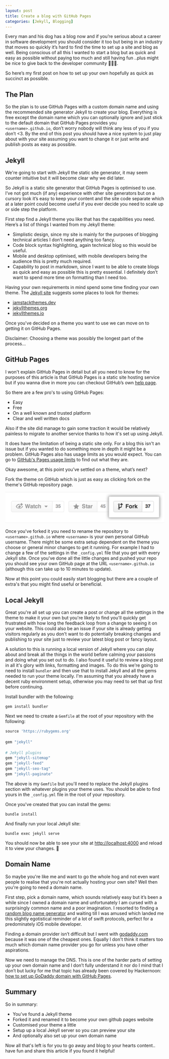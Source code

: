 ```yaml
---
layout: post
title: Create a blog with GitHub Pages
categories: [Jekyll, Blogging]
---
```

	
Every man and his dog has a blog now and if you’re serious about a career in software development you should consider it too but being in an industry that moves so quickly it’s hard to find the time to set up a site and blog as well. Being conscious of all this I wanted to start a blog but as quick and easy as possible without paying too much and still having fun ..plus might be nice to give back to the developer community 🤷🏻‍♂️.
	
So here’s my first post on how to set up your own hopefully as quick as succinct as possible.  

## The Plan

So the plan is to use GitHub Pages with a custom domain name and using the recommended site generator Jekyll to create your blog. Everything is free except the domain name which you can optionally ignore and just stick to the default domain that GitHub Pages provides you `<username>.github.io`, don’t worry nobody will think any less of you if you don’t <3. By the end of this post you should have a nice system to just play about with your site assuming you want to change it or just write and publish posts as easy as possible.

## Jekyll

We're going to start with Jekyll the static site generator, it may seem counter intuitive but it will become clear why we did later.

So Jekyll is a static site generator that GitHub Pages is optimised to use. I’ve not got much (if any) experience with other site generators but on a cursory look it’s easy to keep your content and the site code separate which at a later point could become useful if you ever decide you need to scale up or side step the platform. 

First step find a Jekyll theme you like that has the capabilities you need. Here’s a list of things I wanted from my Jekyll theme: 

- Simplistic design, since my site is mainly for the purposes of blogging technical articles I don’t need anything too fancy.
- Code block syntax highlighting, again technical blog so this would be useful.
- Mobile and desktop optimised, with mobile developers being the audience this is pretty much required.
- Capability to post in markdown, since I want to be able to create blogs as quick and easy as possible this is pretty essential. I definitely don’t want to spend more time on formatting than I need too.

Having your own requirements in mind spend some time finding your own theme. The [Jekyll site](https://jekyllrb.com/) suggests some places to look for themes:

- [jamstackthemes.dev](https://jamstackthemes.dev/ssg/jekyll/)
- [jekyllthemes.org](http://jekyllthemes.org/)
- [jekyllthemes.io](https://jekyllthemes.io/)

Once you've decided on a theme you want to use we can move on to getting it on GitHub Pages.

Disclaimer: Choosing a theme was possibly the longest part of the process...

## GitHub Pages 

I won't explain GitHub Pages in detail but all you need to know for the purposes of this article is that GitHub Pages is a static site hosting service but if you wanna dive in more you can checkout GitHub’s own [help page](https://help.github.com/en/github/working-with-github-pages/about-github-pages#about-github-pages). 

So there are a few pro's to using GitHub Pages:

- Easy
- Free
- On a well known and trusted platform
- Clear and well written docs

Also if the site did manage to gain some traction it would be relatively painless to migrate to another service thanks to how it's set up using Jekyll.

It does have the limitation of being a static site only. For a blog this isn't an issue but if you wanted to do something more in depth it might be a problem. GitHub Pages also has usage limits as you would expect. You can go to [GitHub's Pages usage limits](https://help.github.com/en/github/working-with-github-pages/about-github-pages#usage-limits) to find out what they are. 

Okay awesome, at this point you’ve settled on a theme, what’s next? 

Fork the theme on GitHub which is just as easy as clicking fork on the theme's GitHub repository page.

![alt fork](/images/fork.jpg)

Once you've forked it you need to rename the repository to `<username>.github.io` where `<username>` is your own personal GitHub username. There might be some extra setup dependent on the theme you choose or general minor changes to get it running. For example I had to change a few of the settings in the `_config.yml` file that you get with every Jekyll site. Once you've done all the little changes and pushed your repo you should see your own GitHub page at the URL `<username>.github.io` (although this can take up to 10 minutes to update).

Now at this point you could easily start blogging but there are a couple of extra's that you might find useful or beneficial.

## Local Jekyll

Great you're all set up you can create a post or change all the settings in the theme to make it your own but you're likely to find you'll quickly get frustrated with how long the feedback loop from a change to seeing it on your website. This could also be an issue if your site is already getting visitors regularly as you don't want to do potentially breaking changes and publishing to your site just to review your latest blog post or fancy layout. 

A solution to this is running a local version of Jekyll where you can play about and break all the things in the world before calming your passions and doing what you set out to do. I also found it useful to review a blog post in all it's glory with links, formatting and images. To do this we're going to need to install `bundler` and then use that to install Jekyll and all the gems needed to run your theme locally. I'm assuming that you already have a decent ruby environment setup, otherwise you may need to set that up first before continuing. 

Install bundler with the following:

```
gem install bundler
```

Next we need to create a `Gemfile` at the root of your repository with the following:

```ruby
source 'https://rubygems.org'

gem "jekyll"

# Jekyll plugins
gem "jekyll-sitemap"
gem "jekyll-feed"
gem "jekyll-seo-tag"
gem "jekyll-paginate"
```

The above is my `Gemfile` but you'll need to replace the Jekyll plugins section with whatever plugins your theme uses. You should be able to find yours in the `_config.yml` file in the root of your repository.

Once you've created that you can install the gems:
```
bundle install
```

And finally run your local Jekyll site:
```
bundle exec jekyll serve
```

You should now be able to see your site at [http://localhost:4000](http://localhost:4000) and reload it to view your changes. 🎉

## Domain Name

So maybe you're like me and want to go the whole hog and not even want people to realise that you're not actually hosting your own site? Well then you're going to need a domain name. 

First step, pick a domain name, which sounds relatively easy but it’s been a while since I owned a domain name and unfortunately I am cursed with a surprisingly common name and a poor imagination. I resorted to finding a [random blog name generator](https://www.name-generator.org.uk/blog/) and waiting till I was amused which landed me this slightly egotistical reminder of a lot of swift protocols, perfect for a predominately iOS mobile developer.  

Finding a domain provider isn’t difficult but I went with [godaddy.com](https://uk.godaddy.com/) because it was one of the cheapest ones. Equally I don't think it matters too much which domain name provider you go for unless you have other aspirations. 

Now we need to manage the DNS. This is one of the harder parts of setting up your own domain name and I don’t fully understand it nor do I mind that I don’t but lucky for me that topic has already been covered by Hackernoon: [how to set up GoDaddy domain with GitHub Pages](https://hackernoon.com/how-to-set-up-godaddy-domain-with-github-pages-a9300366c7b).

## Summary

So in summary:
- You've found a Jekyll theme
- Forked it and renamed it to become your own github pages website
- Customised your theme a little
- Setup up a local Jekyll server so you can preview your site
- And optionally also set up your own domain name

Now all that's left is for you to go away and blog to your hearts content.. have fun and share this article if you found it helpful!

